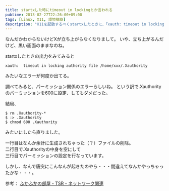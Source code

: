 ```yaml
---
title: startxした時にtimeout in lockingとか言われる
pubtime: 2013-02-27T22:26:00+09:00
tags: [Linux, X11, 環境構築]
description: "X11を起動するべくstartxしたときに、「xauth: timeout in locking authority file」と言われるエラーを修正する方法です。"
---
```


なんだかわからないけどXが立ち上がらなくなりまして。
いや、立ち上がるんだけど、黒い画面のままなのね。

startxしたときの出力をみてみると
```
xauth:  timeout in locking authority file /home/xxx/.Xauthority
```
みたいなエラーが何度か出てる。

調べてみると、パーミッション関係のエラーらしいね。
という訳で.Xauthorityのパーミッションを600に設定、してもダメだった。

結局、
``` shell
$ rm .Xauthority-*
$ :> .Xauthority
$ chmod 600 .Xauthority
```
みたいにしたら直りました。

一行目はなんか余計に生成されちゃった（？）ファイルの削除。<br />
二行目で.Xauthorityの中身を空にして<br />
三行目でパーミッションの設定を行なっています。

しかし、なんで唐突にこんなんが起きたのやら・・・間違えてなんかやっちゃったかな・・・。

参考： [ふかふかの部屋 - TSR - ネットワーク関連](http://www1.plala.or.jp/fukafuka/trouble/network.html#24)
